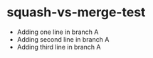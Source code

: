 # squash-vs-merge-test

- Adding one line in branch A
- Adding second line in branch A
- Adding third line in branch A
